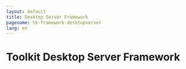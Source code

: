 ```yaml
---
layout: default
title: Desktop Server Framework
pagename: tk-framework-desktopserver
lang: en
---
```


# Toolkit Desktop Server Framework
